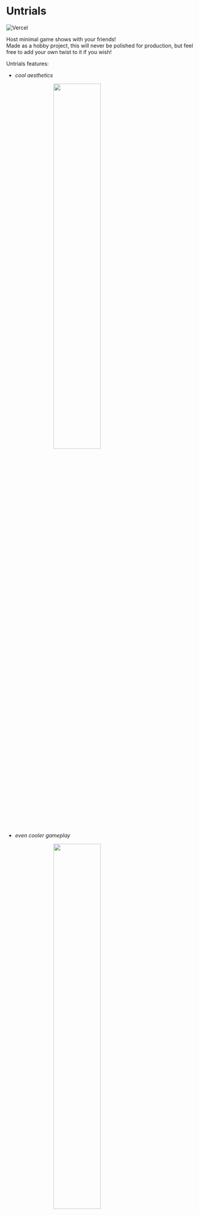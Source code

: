 # Untrials

![Vercel](https://vercelbadge.vercel.app/api/wise-bit/trials)

Host minimal game shows with your friends!\
Made as a hobby project, this will never be polished for production, but feel free to add your own twist to it if you wish!

Untrials features:

- _cool aesthetics_

<img style="display: block; margin-left: auto; margin-right: auto; width: 50%" src="https://github.com/user-attachments/assets/892e0c42-a71f-420c-8842-c8f92aa4903f" />

<br />
<br />

- _even cooler gameplay_

<img style="display: block; margin-left: auto; margin-right: auto; width: 50%" src="https://github.com/user-attachments/assets/c2d76638-0824-44f5-b188-8e71be4ceeb4" width="500" /></div>

---

### Hosted Live

[trials.satrajit.ca](https://trials.satrajit.ca)

### Self Host

```bash
npm run dev

# or start the server and open the app in a new browser tab
npm run dev -- --open
```
